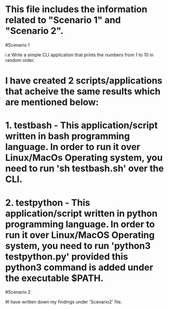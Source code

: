 # This file includes the information related to "Scenario 1" and "Scenario 2". 

#Scenario 1

i.e Write a simple CLI application that prints the numbers from 1 to 10 in random order.
# I have created 2 scripts/applications that acheive the same results which are mentioned below:
# 1. testbash - This application/script written in bash programming language. In order to run it over Linux/MacOs Operating system, you need to run 'sh testbash.sh' over the CLI.
# 2. testpython - This application/script written in python programming language. In order to run it over Linux/MacOS Operating system, you need to run 'python3 testpython.py' provided this python3 command is added under the executable $PATH.

#Scenario 2

#I have written down my findings under 'Scenario2' file. 
